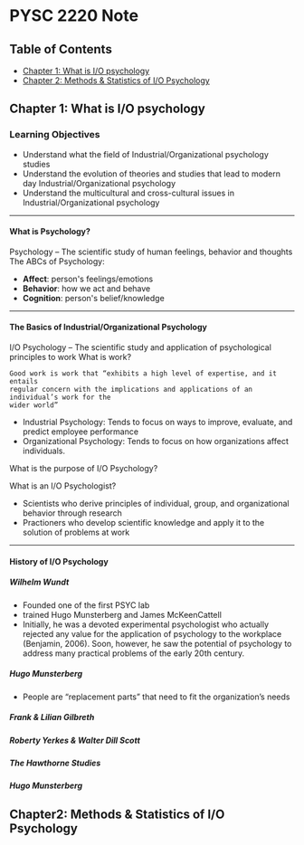 # PYSC 2220 Note

## Table of Contents
* [Chapter 1: What is I/O psychology](#chapter-1)
* [Chapter 2: Methods & Statistics of I/O Psychology](#chapter-2)



##  Chapter 1: What is I/O psychology <a name="chapter-1"></a>
  ### Learning Objectives
  * Understand what the field of Industrial/Organizational psychology studies
  * Understand the evolution of theories and studies that lead to modern day Industrial/Organizational psychology
  * Understand the multicultural and cross-cultural issues in Industrial/Organizational psychology
------

#### What is Psychology?
  Psychology – The scientific study of human feelings, behavior and thoughts <br>
  The ABCs of Psychology:
  * __Affect__: person's feelings/emotions
  * __Behavior__: how we act and behave
  * __Cognition__: person's belief/knowledge
------

#### The Basics of Industrial/Organizational Psychology
  I/O Psychology – The scientific study and application of psychological principles to work
  What is work?
  ```
  Good work is work that “exhibits a high level of expertise, and it entails
  regular concern with the implications and applications of an individual’s work for the
  wider world”
  ```
  * Industrial Psychology: Tends to focus on ways to improve, evaluate, and predict employee performance
  * Organizational Psychology: Tends to focus on how organizations affect individuals.

  What is the purpose of I/O Psychology?

  What is an I/O Psychologist?
  * Scientists who derive principles of individual, group, and organizational behavior through research
  * Practioners who develop scientific knowledge and apply it to the solution of problems at work
------

#### History of I/O Psychology
##### Wilhelm Wundt
  * Founded one of the first PSYC lab
  * trained Hugo Munsterberg and James McKeenCattell
  * Initially, he was a devoted experimental psychologist who actually rejected any value for the application of psychology to the workplace (Benjamin, 2006). Soon, however, he saw the potential of psychology to address many practical problems of the early
20th century.
##### Hugo Munsterberg
  * People are “replacement parts” that need to fit the organization’s needs
##### Frank & Lilian Gilbreth
##### Roberty Yerkes & Walter Dill Scott
##### The Hawthorne Studies
##### Hugo Munsterberg


## Chapter2: Methods & Statistics of I/O Psychology <a name="chapter-2"></a>


